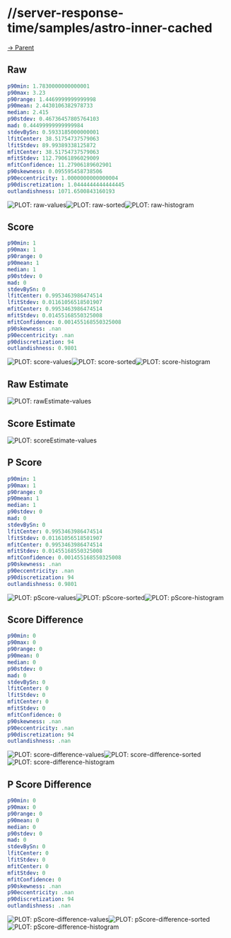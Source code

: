 
# //server-response-time/samples/astro-inner-cached

[→ Parent](../..)


## Raw


```yaml
p90min: 1.7830000000000001
p90max: 3.23
p90range: 1.4469999999999998
p90mean: 2.4430106382978733
median: 2.415
p90stdev: 0.46736457805764103
mad: 0.44499999999999984
stdevBySn: 0.5933185000000001
lfitCenter: 38.51754737579063
lfitStdev: 89.99389338125872
mfitCenter: 38.51754737579063
mfitStdev: 112.79061896029009
mfitConfidence: 11.27906189602901
p90skewness: 0.095595458738506
p90eccentricity: 1.0000000000000004
p90discretization: 1.0444444444444445
outlandishness: 1071.6500843160193

```

![PLOT: raw-values](./raw/values.svg)![PLOT: raw-sorted](./raw/sorted.svg)![PLOT: raw-histogram](./raw/histogram.svg)
## Score


```yaml
p90min: 1
p90max: 1
p90range: 0
p90mean: 1
median: 1
p90stdev: 0
mad: 0
stdevBySn: 0
lfitCenter: 0.9953463986474514
lfitStdev: 0.01161056518501907
mfitCenter: 0.9953463986474514
mfitStdev: 0.01455168550325008
mfitConfidence: 0.001455168550325008
p90skewness: .nan
p90eccentricity: .nan
p90discretization: 94
outlandishness: 0.9801

```

![PLOT: score-values](./score/values.svg)![PLOT: score-sorted](./score/sorted.svg)![PLOT: score-histogram](./score/histogram.svg)
## Raw Estimate

![PLOT: rawEstimate-values](./rawEstimate/values.svg)
## Score Estimate

![PLOT: scoreEstimate-values](./scoreEstimate/values.svg)
## P Score


```yaml
p90min: 1
p90max: 1
p90range: 0
p90mean: 1
median: 1
p90stdev: 0
mad: 0
stdevBySn: 0
lfitCenter: 0.9953463986474514
lfitStdev: 0.01161056518501907
mfitCenter: 0.9953463986474514
mfitStdev: 0.01455168550325008
mfitConfidence: 0.001455168550325008
p90skewness: .nan
p90eccentricity: .nan
p90discretization: 94
outlandishness: 0.9801

```

![PLOT: pScore-values](./pScore/values.svg)![PLOT: pScore-sorted](./pScore/sorted.svg)![PLOT: pScore-histogram](./pScore/histogram.svg)
## Score Difference


```yaml
p90min: 0
p90max: 0
p90range: 0
p90mean: 0
median: 0
p90stdev: 0
mad: 0
stdevBySn: 0
lfitCenter: 0
lfitStdev: 0
mfitCenter: 0
mfitStdev: 0
mfitConfidence: 0
p90skewness: .nan
p90eccentricity: .nan
p90discretization: 94
outlandishness: .nan

```

![PLOT: score-difference-values](./score-difference/values.svg)![PLOT: score-difference-sorted](./score-difference/sorted.svg)![PLOT: score-difference-histogram](./score-difference/histogram.svg)
## P Score Difference


```yaml
p90min: 0
p90max: 0
p90range: 0
p90mean: 0
median: 0
p90stdev: 0
mad: 0
stdevBySn: 0
lfitCenter: 0
lfitStdev: 0
mfitCenter: 0
mfitStdev: 0
mfitConfidence: 0
p90skewness: .nan
p90eccentricity: .nan
p90discretization: 94
outlandishness: .nan

```

![PLOT: pScore-difference-values](./pScore-difference/values.svg)![PLOT: pScore-difference-sorted](./pScore-difference/sorted.svg)![PLOT: pScore-difference-histogram](./pScore-difference/histogram.svg)